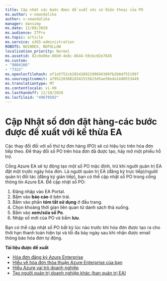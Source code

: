 ```yaml
---
title: Cập nhật các bước được đề xuất với số điện thoại của PO
ms.author: v-smandalika
author: v-smandalika
manager: dansimp
ms.date: 12/09/2020
ms.audience: ITPro
ms.topic: article
ms.service: o365-administration
ROBOTS: NOINDEX, NOFOLLOW
localization_priority: Normal
ms.assetid: 82c0a06e-86b0-4e8c-8644-59cbc02e7645
ms.custom:
- "9004166"
- "7322"
ms.openlocfilehash: ef1e5f52cb26542892199694309fb2b0df551997
ms.sourcegitcommit: a7952283882d341515623d5ae58eda14d0553449
ms.translationtype: MT
ms.contentlocale: vi-VN
ms.lasthandoff: 12/10/2020
ms.locfileid: "49679592"
---
```

# <a name="update-purchase-order-number---legacy-ea---recommended-steps"></a>Cập Nhật số đơn đặt hàng-các bước được đề xuất với kế thừa EA

Các thay đổi đối với số thứ tự đơn hàng (PO) sẽ có hiệu lực trên hóa đơn tiếp theo. Để thay đổi số PO trên hóa đơn đã được tạo, hãy mở một phiếu hỗ trợ. 

Cổng Azure EA sẽ tự động tạo một số PO mặc định, trừ khi người quản trị EA đặt một trước ngày hóa đơn. Là người quản trị EA (đăng ký trực tiếp)/người quản trị đối tác (đăng ký gián tiếp), bạn có thể cập nhật số PO trong cổng thông tin Azure EA. Để cập nhật số PO:

1. Đăng nhập vào EA Portal.
2. Bấm vào **báo cáo** ở bên trái.
3. Bấm vào phần **tóm tắt sử dụng** ở đầu trang.
4. Chọn khoảng thời gian liên quan từ danh sách thả xuống.
5. Bấm vào **xem/sửa số Po**.
6. Nhập số mới của PO và bấm **lưu**.

Bạn có thể cập nhật số PO bất kỳ lúc nào trước khi hóa đơn được tạo ra cho thời hạn thanh toán hiện tại và tối đa bảy ngày sau khi nhận được email thông báo hóa đơn tự động. 

**Tài liệu được đề xuất**

- [Hóa đơn đăng ký Azure Enterprise](https://docs.microsoft.com/azure/cost-management-billing/manage/ea-portal-enrollment-invoices) 
- [Hiểu về hóa đơn thỏa thuận Azure Enterprise của bạn](https://docs.microsoft.com/azure/cost-management-billing/understand/review-enterprise-agreement-bill)  
- [Hiểu Azure vai trò doanh nghiệp](https://docs.microsoft.com/azure/cost-management-billing/manage/understand-ea-roles#add-a-new-enterprise-administrator) 
- [Tạo người quản trị doanh nghiệp khác (ban quản trị EA)](https://docs.microsoft.com/azure/cost-management-billing/manage/ea-portal-administration#create-another-enterprise-administrator)
